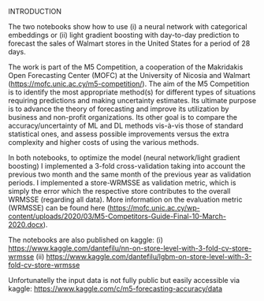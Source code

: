 INTRODUCTION

The two notebooks show how to use (i) a neural network with categorical embeddings or (ii) light gradient boosting with day-to-day prediction to forecast the sales of Walmart stores in the United States for a period of 28 days. 

The work is part of the M5 Competition, a cooperation of the Makridakis Open Forecasting Center (MOFC) at the University of Nicosia and Walmart (https://mofc.unic.ac.cy/m5-competition/). The aim of the M5 Competition is to identify the most appropriate method(s) for different types of situations requiring predictions and making uncertainty estimates. Its ultimate purpose is to advance the theory of forecasting and improve its utilization by business and non-profit organizations. Its other goal is to compare the accuracy/uncertainty of ML and DL methods vis-à-vis those of standard statistical ones, and assess possible improvements versus the extra complexity and higher costs of using the various methods.

In both notebooks, to optimize the model (neural network/light gradient boosting) I implemented a 3-fold cross-validation taking into account the previous two month and the same month of the previous year as validation periods. I implemented a store-WRMSSE as validation metric, which is simply the error which the respective store contributes to the overall WRMSSE (regarding all data).
More information on the evaluation metric (WRMSSE) can be found here (https://mofc.unic.ac.cy/wp-content/uploads/2020/03/M5-Competitors-Guide-Final-10-March-2020.docx).

The notebooks are also published on kaggle:
(i) https://www.kaggle.com/dantefilu/nn-on-store-level-with-3-fold-cv-store-wrmsse
(ii) https://www.kaggle.com/dantefilu/lgbm-on-store-level-with-3-fold-cv-store-wrmsse

Unfortunatelly the input data is not fully public but easily accessible via kaggle:
https://www.kaggle.com/c/m5-forecasting-accuracy/data

    
